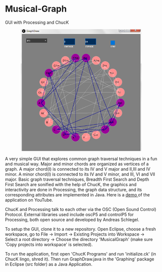 # Musical-Graph
GUI with Processing and ChucK
<p align="center">
  <img src="screenshot.png" width="400"/>
</p>

A very simple GUI that explores common graph traversal techniques in a fun and musical way. Major and minor chords are organized as vertices of a graph. 
A major chord(I) is connected to its IV and V major and II,III and IV minor. A minor chord(I)
is connected to its IV and V minor, and III, VI and VII major. 
Basic graph traversal techniques, Breadth First Search and Depth First Search are sonified with the help of ChucK, 
the graphics and interactivity are done in Processing, the graph data structure, and its corresponding attributes are implemented in Java. Here is a <a href = "https://www.youtube.com/watch?v=7x0wA3FH5eQ"> demo </a> of the application on YouTube.

ChucK and Processing talk to each other via the OSC (Open Sound Control) Protocol. 
External libraries used include oscP5 and controlP5 for Processing, both open source and developed by Andreas Schlegel.

To setup the GUI, clone it to a new repository. Open Eclipse, choose a fresh workspace, go to File -> Import -> Existing Projects into 
Workspace -> Select a root directory -> Choose the directory 'MusicalGraph' (make sure 'Copy projects into workspace' is selected). 

To run the application, first open 'ChucK Programs' and run 'initialize.ck' (in ChucK lingo, shred it). 
Then run GraphDraw.java in the 'Graphing' package in Eclipse (src folder) as a Java Application.
